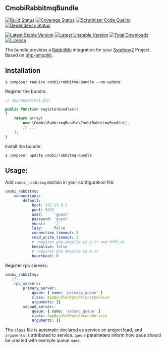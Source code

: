 ## CmobiRabbitmqBundle ##

[![Build Status](https://travis-ci.org/contamobi/CmobiRabbitmqBundle.svg?branch=master)](http://travis-ci.org/contamobi/CmobiRabbitmqBundle)
[![Coverage Status](https://coveralls.io/repos/github/contamobi/CmobiRabbitmqBundle/badge.svg?branch=master)](https://coveralls.io/github/contamobi/CmobiRabbitmqBundle?branch=master)
[![Scrutinizer Code Quality](https://scrutinizer-ci.com/g/contamobi/CmobiRabbitmqBundle/badges/quality-score.png?b=master)](https://scrutinizer-ci.com/g/contamobi/CmobiRabbitmqBundle/?branch=master)
[![Dependency Status](https://www.versioneye.com/user/projects/56d0b268157a690037bbb6e8/badge.svg?style=flat)](https://www.versioneye.com/user/projects/56d0b268157a690037bbb6e8)

[![Latest Stable Version](https://poser.pugx.org/cmobi/rabbitmq-bundle/v/stable)](https://packagist.org/packages/cmobi/rabbitmq-bundle)
[![Latest Unstable Version](https://poser.pugx.org/cmobi/rabbitmq-bundle/v/unstable)](https://packagist.org/packages/cmobi/rabbitmq-bundle)
[![Total Downloads](https://poser.pugx.org/cmobi/rabbitmq-bundle/downloads)](https://packagist.org/packages/cmobi/rabbitmq-bundle)
[![License](https://poser.pugx.org/cmobi/rabbitmq-bundle/license)](https://packagist.org/packages/cmobi/rabbitmq-bundle)

The bundle provides a [RabbitMq](http://rabbitmq.com/) integration for your [Symfony2](http://symfony.com/) Project. Based on [php-amqplib](https://github.com/php-amqplib/php-amqplib).

## Installation ##

```
$ composer require cmobi/rabbitmq-bundle --no-update
```

Register the bundle:

``` php
// app/AppKernel.php

public function registerBundles()
{
    return array(
        new \Cmobi\RabbitmqBundle\CmobiRabbitmqBundle(),
        // ...
    );
}
```

Install the bundle:

```
$ composer update cmobi/rabbitmq-bundle
```

## Usage: ##

Add `cmobi_rabbitmq` section in your configuration file:

```yaml
cmobi_rabbitmq:
    connections:
        default:
            host: 172.17.0.1
            port: 5672
            user:     'guest'
            password: 'guest'
            vhost:    '/'
            lazy:     false
            connection_timeout: 3
            read_write_timeout: 3
            # requires php-amqplib v2.4.1+ and PHP5.4+
            keepalive: false
            # requires php-amqplib v2.4.1+
            heartbeat: 0
```

Register rpc servers:

```yaml
cmobi_rabbitmq:
   //...
    rpc_servers:
        primary_server:
            queue: { name: 'primary_queue' }
            class: AppBundle\Rpc\PrimaryService
            arguments: []
        second_server:
            queue: { name: 'second_queue' }
            class: AppBundle\Rpc\SecondService
            arguments: []
```

The `class` file is automatic declared as service on project load, and `arguments` is attributed to service. `queue` parameters inform how qeue should be created with exemple queue `name`.


